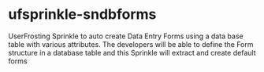 # ufsprinkle-sndbforms
UserFrosting Sprinkle to auto create Data Entry Forms using a data base table with various attributes. The developers will be able to define the Form structure in a database table and this Sprinkle will extract and create default forms
